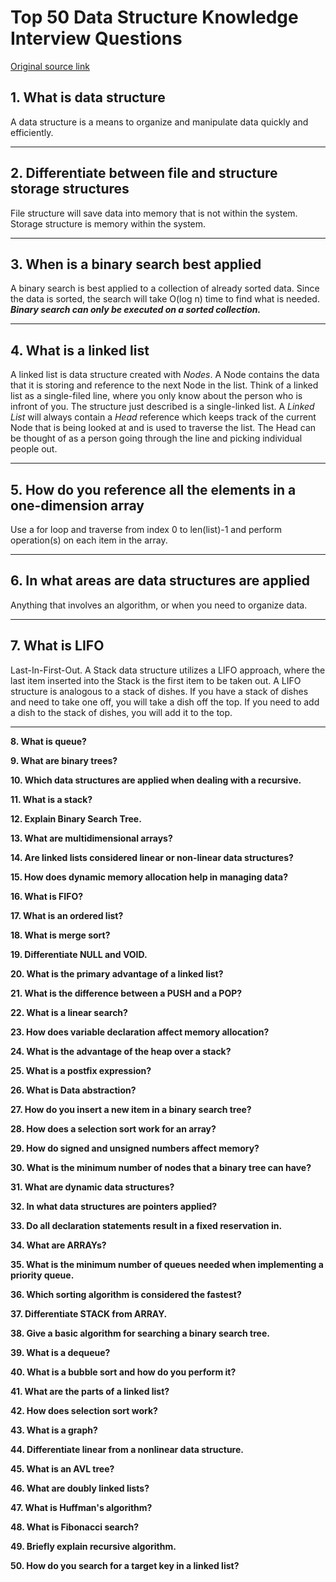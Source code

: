 # Top 50 Data Structure Knowledge Interview Questions

[Original source link](https://career.guru99.com/top-50-data-structure-interview-questions/)

## 1. What is data structure

A data structure is a means to organize and manipulate data quickly and efficiently.

---

## 2. Differentiate between file and structure storage structures

File structure will save data into memory that is not within the system. Storage structure is memory within the system.

---

## 3. When is a binary search best applied

A binary search is best applied to a collection of already sorted data. Since the data is sorted, the search will take O(log n) time to find what is needed. __*Binary search can only be executed on a sorted collection.*__

---

## 4. What is a linked list

A linked list is data structure created with *Nodes*. A Node contains the data that it is storing and reference to the next Node in the list. Think of a linked list as a single-filed line, where you only know about the person who is infront of you. The structure just described is a single-linked list. A *Linked List* will always contain a *Head* reference which keeps track of the current Node that is being looked at and is used to traverse the list. The Head can be thought of as a person going through the line and picking individual people out.

---

## 5. How do you reference all the elements in a one-dimension array

Use a for loop and traverse from index 0 to len(list)-1 and perform operation(s) on each item in the array.

---

## 6. In what areas are data structures are applied

Anything that involves an algorithm, or when you need to organize data.

---

## 7. What is LIFO

Last-In-First-Out. A Stack data structure utilizes a LIFO approach, where the last item inserted into the Stack is the first item to be taken out. A LIFO structure is analogous to a stack of dishes. If you have a stack of dishes and need to take one off, you will take a dish off the top. If you need to add a dish to the stack of dishes, you will add it to the top.

---

__8. What is queue?__

__9. What are binary trees?__

__10. Which data structures are applied when dealing with a recursive.__

__11. What is a stack?__

__12. Explain Binary Search Tree.__

__13. What are multidimensional arrays?__

__14. Are linked lists considered linear or non-linear data structures?__

__15. How does dynamic memory allocation help in managing data?__

__16. What is FIFO?__

__17. What is an ordered list?__

__18. What is merge sort?__

__19. Differentiate NULL and VOID.__

__20. What is the primary advantage of a linked list?__

__21. What is the difference between a PUSH and a POP?__

__22. What is a linear search?__

__23. How does variable declaration affect memory allocation?__

__24. What is the advantage of the heap over a stack?__

__25. What is a postfix expression?__

__26. What is Data abstraction?__

__27. How do you insert a new item in a binary search tree?__

__28. How does a selection sort work for an array?__

__29. How do signed and unsigned numbers affect memory?__

__30. What is the minimum number of nodes that a binary tree can have?__

__31. What are dynamic data structures?__

__32. In what data structures are pointers applied?__

__33. Do all declaration statements result in a fixed reservation in.__

__34. What are ARRAYs?__

__35. What is the minimum number of queues needed when implementing a priority queue.__

__36. Which sorting algorithm is considered the fastest?__

__37. Differentiate STACK from ARRAY.__

__38. Give a basic algorithm for searching a binary search tree.__

__39. What is a dequeue?__

__40. What is a bubble sort and how do you perform it?__

__41. What are the parts of a linked list?__

__42. How does selection sort work?__

__43. What is a graph?__

__44. Differentiate linear from a nonlinear data structure.__

__45. What is an AVL tree?__

__46. What are doubly linked lists?__

__47. What is Huffman's algorithm?__

__48. What is Fibonacci search?__

__49. Briefly explain recursive algorithm.__

__50. How do you search for a target key in a linked list?__
